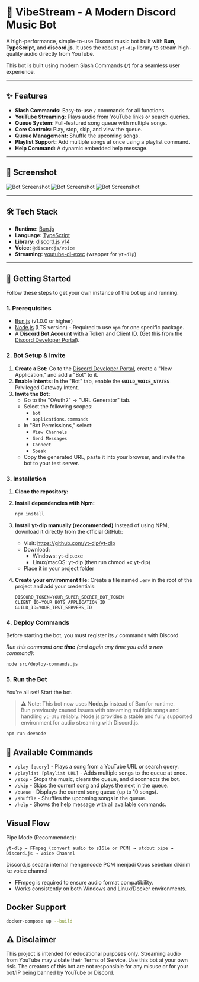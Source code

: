 # 🎵 VibeStream - A Modern Discord Music Bot

A high-performance, simple-to-use Discord music bot built with **Bun**, **TypeScript**, and **discord.js**. It uses the robust `yt-dlp` library to stream high-quality audio directly from YouTube.

This bot is built using modern Slash Commands (`/`) for a seamless user experience.

---

## ✨ Features

- **Slash Commands:** Easy-to-use `/` commands for all functions.
- **YouTube Streaming:** Plays audio from YouTube links or search queries.
- **Queue System:** Full-featured song queue with multiple songs.
- **Core Controls:** Play, stop, skip, and view the queue.
- **Queue Management:** Shuffle the upcoming songs.
- **Playlist Support:** Add multiple songs at once using a playlist command.
- **Help Command:** A dynamic embedded help message.

---

## 📸 Screenshot

![Bot Screenshot](https://imgur.com/b631WWr.png)
![Bot Screenshot](https://imgur.com/NPuKUsS.png)
![Bot Screenshot](https://imgur.com/RWI0MEM.png)

---
## 🛠️ Tech Stack

- **Runtime:** [Bun.js](https://bun.sh/)
- **Language:** [TypeScript](https://www.typescriptlang.org/)
- **Library:** [discord.js v14](https://discord.js.org/)
- **Voice:** `@discordjs/voice`
- **Streaming:** [youtube-dl-exec](https://www.npmjs.com/package/youtube-dl-exec) (wrapper for `yt-dlp`)

---

## 🚀 Getting Started

Follow these steps to get your own instance of the bot up and running.

### 1. Prerequisites

- [Bun.js](https://bun.sh/docs/installation) (v1.0.0 or higher)
- [Node.js](https://nodejs.org/en) (LTS version) - Required to use `npm` for one specific package.
- A **Discord Bot Account** with a Token and Client ID. (Get this from the [Discord Developer Portal](https://discord.com/developers/applications)).

### 2. Bot Setup & Invite

1.  **Create a Bot:** Go to the [Discord Developer Portal](https://discord.com/developers/applications), create a "New Application," and add a "Bot" to it.
2.  **Enable Intents:** In the "Bot" tab, enable the **`GUILD_VOICE_STATES`** Privileged Gateway Intent.
3.  **Invite the Bot:**
    - Go to the "OAuth2" -> "URL Generator" tab.
    - Select the following scopes:
      - `bot`
      - `applications.commands`
    - In "Bot Permissions," select:
      - `View Channels`
      - `Send Messages`
      - `Connect`
      - `Speak`
    - Copy the generated URL, paste it into your browser, and invite the bot to your test server.

### 3. Installation

1.  **Clone the repository:**

2.  **Install dependencies with Npm:**

    ```bash
    npm install
    ```

3.  **Install yt-dlp manually (recommended)**
    Instead of using NPM, download it directly from the official GitHub:

    - Visit: https://github.com/yt-dlp/yt-dlp
    - Download:
      - Windows: yt-dlp.exe
      - Linux/macOS: yt-dlp (then run chmod +x yt-dlp)
    - Place it in your project folder

4.  **Create your environment file:**
    Create a file named `.env` in the root of the project and add your credentials:
    ```.env
    DISCORD_TOKEN=YOUR_SUPER_SECRET_BOT_TOKEN
    CLIENT_ID=YOUR_BOTS_APPLICATION_ID
    GUILD_ID=YOUR_TEST_SERVERS_ID
    ```

### 4. Deploy Commands

Before starting the bot, you must register its `/` commands with Discord.

_Run this command **one time** (and again any time you add a new command):_

```bash
node src/deploy-commands.js
```

### 5. Run the Bot

You're all set! Start the bot.

> ⚠️ Note: This bot now uses **Node.js** instead of Bun for runtime.  
> Bun previously caused issues with streaming multiple songs and handling `yt-dlp` reliably. Node.js provides a stable and fully supported environment for audio streaming with Discord.js.

```bash
npm run devnode
```

## 🤖 Available Commands

- `/play [query]` - Plays a song from a YouTube URL or search query.
- `/playlist [playlist URL]` - Adds multiple songs to the queue at once.
- `/stop` - Stops the music, clears the queue, and disconnects the bot.
- `/skip` - Skips the current song and plays the next in the queue.
- `/queue` - Displays the current song queue (up to 10 songs).
- `/shuffle` - Shuffles the upcoming songs in the queue.
- `/help` - Shows the help message with all available commands.

## Visual Flow

Pipe Mode (Recommended):

`yt-dlp → FFmpeg (convert audio to s16le or PCM) → stdout pipe → Discord.js → Voice Channel`

Discord.js secara internal mengencode PCM menjadi Opus sebelum dikirim ke voice channel

- FFmpeg is required to ensure audio format compatibility.
- Works consistently on both Windows and Linux/Docker environments.

## Docker Support

```bash
docker-compose up --build
```

## ⚠️ Disclaimer

This project is intended for educational purposes only. Streaming audio from YouTube may violate their Terms of Service. Use this bot at your own risk. The creators of this bot are not responsible for any misuse or for your bot/IP being banned by YouTube or Discord.
